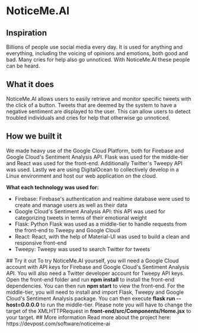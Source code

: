 # NoticeMe.AI
## Inspiration
Billions of people use social media every day. It is used for anything and everything, including the voicing of opinions and emotions, both good and bad. Many cries for help also go unnoticed. With NoticeMe.AI these people can be heard.
## What it does
NoticeMe.AI allows users to easily retrieve and monitor specific tweets with the click of a button. Tweets that are deemed by the system to have a negative sentiment are displayed to the user. This can allow users to detect troubled individuals and cries for help that otherwise go unnoticed.
## How we built it
We made heavy use of the Google Cloud Platform, both for Firebase and Google Cloud's Sentiment Analysis API. Flask was used for the middle-tier and React was used for the front-end. Additionally Twitter's Tweepy API was used. Lastly we are using DigitalOcean to collectively develop in a Linux environment and host our web application on the cloud.
<p><b>What each technology was used for:</b></p>
<ul>
<li>Firebase: Firebase's authentication and realtime database were used to create and manage users as well as their data</li>
<li>Google Cloud's Sentiment Analysis API: this API was used for categorizing tweets in terms of their emotional weight</li>
<li>Flask: Python Flask was used as a middle-tier to handle requests from the front-end to Tweepy and Google Cloud</li>
<li>React: React, with the help of Material-UI was used to build a clean and responsive front-end</li>
<li>Tweepy: Tweepy was used to search Twitter for tweets</li>
</ul>
## Try it out
To try NoticeMe.AI yourself, you will need a Google Cloud account with API keys for Firebase and Google Cloud's Sentiment Analysis API. You will also need a Twitter developer account for Tweepy API keys. Open the front-end folder and run <b>npm install</b> to install the front-end dependencies. You can then run <b>npm start</b> to view the front-end. For the middle-tier, you will need to install and import Flask, Tweepy and Google Cloud's Sentiment Analysis package. You can then execute <b>flask run --host=0.0.0.0</b> to run the middle-tier. Please note you will have to change the target of the XMLHTTPRequest in <b>front-end/src/Components/Home.jsx</b> to your target.
## More information
Read more about the project here: https://devpost.com/software/noticeme-ai
